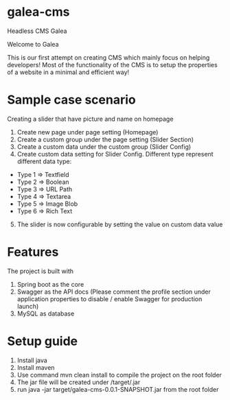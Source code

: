 # galea-cms
Headless CMS Galea

Welcome to Galea

This is our first attempt on creating CMS which mainly focus on helping developers!
Most of the functionality of the CMS is to setup the properties of a website in a minimal and efficient way!

# Sample case scenario
Creating a slider that have picture and name on homepage

1. Create new page under page setting (Homepage)
2. Create a custom group under the page setting (Slider Section)
3. Create a custom data under the custom group (Slider Config)
4. Create custom data setting for Slider Config. Different type represent different data type:
- Type 1 => Textfield
- Type 2 => Boolean
- Type 3 => URL Path
- Type 4 => Textarea
- Type 5 => Image Blob
- Type 6 => Rich Text
5. The slider is now configurable by setting the value on custom data value

# Features
The project is built with
1. Spring boot as the core
2. Swagger as the API docs (Please comment the profile section under application properties to disable / enable Swagger for production launch)
3. MySQL as database

# Setup guide
1. Install java
2. Install maven
3. Use command mvn clean install to compile the project on the root folder
4. The jar file will be created under /target/.jar
5. run java -jar target/galea-cms-0.0.1-SNAPSHOT.jar from the root folder